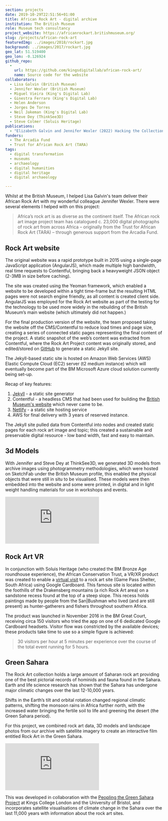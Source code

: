```yaml
---
section: projects
date: 2019-10-29T22:51:56+01:00
title: African Rock Art - digital archive
institution: The British Museum
role: Museum tech consultancy
project_website: https://africanrockart.britishmuseum.org/
slug: /projects/african-rock-art
featuredImg: ../images/2018/rockart.jpg
background: ../images/2017/rockart.jpg
geo_lat: 51.519400
geo_lon: -0.126924
github_repo: 
  - 
    url: https://github.com/kingsdigitallab/african-rock-art/
    name: Source code for the website
collaborators:
  - Lisa Galvin (British Museum)
  - Jennifer Wexler (British Museum)
  - Miguel Vieira (King's Digital Lab)
  - Ginestra Ferraro (King's Digital Lab)
  - Helen Anderson
  - Jorges De Torres
  - Neil Jakeman (King's Digital Lab)
  - Steve Dey (ThinkSee3D)
  - Steve Colmer (Soluis Heritage)
publications: 
  - "Elizabeth Galvin and Jennifer Wexler (2022) Hacking the Collections: Digital Objects and Museum Engagement in Watrall, E. & Goldstein, L. (eds) (2022) Digital Heritage and Archaeology in Practice: Presentation, Teaching, and Engagement"
funders:
  - The Arcadia Fund
  - Trust for African Rock Art (TARA)
tags:
  - digital transformation
  - museums
  - archaeology
  - digital humanities
  - digital heritage
  - digital archaeology

---
```

Whilst at the British Museum, I helped Lisa Galvin's team deliver their African Rock Art with my 
wonderful colleague Jennifer Wexler. There were several elements I helped with on this project:

> Africa’s rock art is as diverse as the continent itself. The African rock art image project team has catalogued c. 23,000 digital photographs of rock art from across Africa – originally from the Trust for African Rock Art (TARA) – through generous support from the Arcadia Fund.

## Rock Art website 

The original website was a rapid prototype built in  2015 using a single-page JavaScript application (AngularJS), 
which made multiple high bandwidth, real time requests to Contentful, bringing back a heavyweight JSON object (2-3MB in 
size before caching). 

The site was created using the Yeoman framework, which enabled a website to be developed within a tight 
time-frame but the resulting HTML pages were not search engine friendly, as all content is created client side. AngularJS 
was employed for the Rock Art website as part of the testing for the technology to be used more widely in the rebuilding 
of the British Museum’s main website (which ultimately did not happen.) 

For the final production version of the website, the team proposed taking the website off the CMS/Contentful to reduce 
load times and page size, creating a series of connected static pages representing the final content of the project. 
A static snapshot of the web’s content was extracted from Contentful, where the Rock Art Project content was originally 
stored, and edited/stored on [GitHub](https://github.com/kingsdigitallab/african-rock-art) to generate a static Jekyll site. 

The Jekyll-based static site is hosted on Amazon Web Services (AWS) Elastic Compute Cloud (EC2) server (t2 medium instance) 
which will eventually become part of the BM Microsoft Azure cloud solution currently being set-up.

Recap of key features: 

1. [Jekyll](https://jekyllrb.com/) - a static site generator
2. Contentful - a headless CMS that had been used for building the [British Museum's website](https://www.britishmuseum.org/) which never came to be.
3. [Netlify](https://www.netlify.com/) - a static site hosting service
4. AWS for final delivery with 3 years of reserved instance. 

The Jekyll site pulled data from Contentful into nodes and created static pages for each rock art image and topic; this created
a sustainable and preservable digital resource - low band width, fast and easy to maintain.

## 3d Models 

With Jennifer and Steve Dey at ThinkSee3D, we generated 3D models from archive images using photogrammetry methodologies, which
were hosted on SketchFab under the British Museum profile, this enabled the physical objects that were still in situ to be 
visualised. These models were then embedded into the website and some were printed, in digital and 
in light weight handling materials for use in workshops and events. 

<div class="ratio ratio-16x9 my-3">
    <iframe src="https://sketchfab.com/playlists/embed?collection=3348c986a05d423d850f66ac5500b65a&autostart=0"
            title="African Rock Art"
            frameborder="0"
            allowfullscreen
            mozallowfullscreen="true"
            webkitallowfullscreen="true"
            allow="autoplay; fullscreen; xr-spatial-tracking"
            xr-spatial-tracking
            execution-while-out-of-viewport
            execution-while-not-rendered
            web-share
        ></iframe>
</div>

## Rock Art VR

In conjunction with Soluis Heritage (who created the BM Bronze Age roundhouse experience), the African Conservation Trust, a VR/XR product 
was created to enable a [virtual visit](https://africanrockart.britishmuseum.org/vr/) to a rock art site (Game Pass Shelter, South Africa) using Google Cardboard. This famous site 
is located within the foothills of the Drakensberg mountains (a rich Rock Art area) on a sandstone recess found at the top of a steep slope. This recess 
holds  paintings made by people from the San|Bushman who lived (and are still present) as hunter-gatherers and fishers throughout southern Africa.

The product was launched in November 2016 in the BM Great Court, receiving circa 150 visitors who tried the app on one of 6 dedicated Google 
Cardboard headsets. Visitor flow was constricted by the available devices; these products take time to use so a simple figure is achieved: 

> 30 visitors per hour at 5 minutes per experience over the course of the total event running for 5 hours. 

## Green Sahara

The Rock Art collection holds a large amount of Saharan rock art providing one of the best pictorial records of hominids 
and fauna found in the Sahara. Earth and life science research has shown that the Sahara has undergone major climatic changes 
over the last 12-10,000 years. 

Shifts in the Earth’s tilt and orbital rotation changed regional climatic patterns, shifting the monsoon rains in Africa 
further north, with the increased water bringing the fertile soil to life and greening the desert (the Green Sahara period). 

For this project, we combined rock art data, 3D models and landscape photos from our archive with satellite imagery to 
create an interactive film entitled Rock Art in the Green Sahara.

<div class="ratio-16x9 ratio my-3">
<iframe src="https://www.youtube.com/embed/HD_Ot2GaCXo" title="YouTube video player" frameborder="0" allow="accelerometer; autoplay; clipboard-write; encrypted-media; gyroscope; picture-in-picture" allowfullscreen></iframe>
</div>

This was developed in collaboration with the [Peopling the Green Sahara Project](https://www.greensahara-leverhulme.com/) 
at Kings College London and the University of Bristol, and incorporates satellite visualisations of climate change in 
the Sahara over the last 11,000 years with information about the rock art sites. 